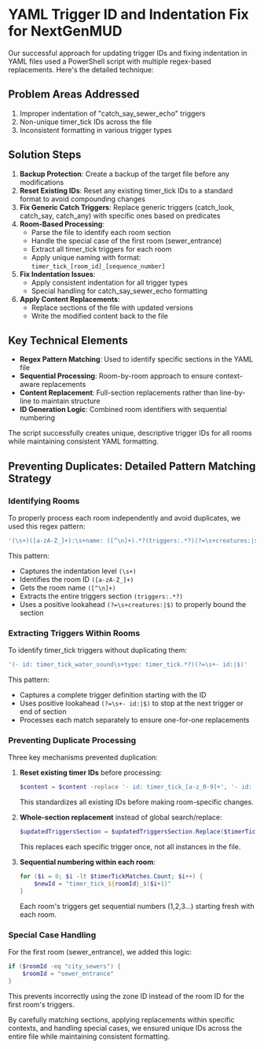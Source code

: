 # YAML Trigger ID and Indentation Fix for NextGenMUD

Our successful approach for updating trigger IDs and fixing indentation in YAML files used a PowerShell script with multiple regex-based replacements. Here's the detailed technique:

## Problem Areas Addressed
1. Improper indentation of "catch_say_sewer_echo" triggers
2. Non-unique timer_tick IDs across the file
3. Inconsistent formatting in various trigger types

## Solution Steps

1. **Backup Protection**: Create a backup of the target file before any modifications
2. **Reset Existing IDs**: Reset any existing timer_tick IDs to a standard format to avoid compounding changes
3. **Fix Generic Catch Triggers**: Replace generic triggers (catch_look, catch_say, catch_any) with specific ones based on predicates
4. **Room-Based Processing**:
   - Parse the file to identify each room section
   - Handle the special case of the first room (sewer_entrance)
   - Extract all timer_tick triggers for each room
   - Apply unique naming with format: `timer_tick_[room_id]_[sequence_number]`
5. **Fix Indentation Issues**:
   - Apply consistent indentation for all trigger types
   - Special handling for catch_say_sewer_echo formatting
6. **Apply Content Replacements**:
   - Replace sections of the file with updated versions
   - Write the modified content back to the file

## Key Technical Elements

- **Regex Pattern Matching**: Used to identify specific sections in the YAML file
- **Sequential Processing**: Room-by-room approach to ensure context-aware replacements
- **Content Replacement**: Full-section replacements rather than line-by-line to maintain structure
- **ID Generation Logic**: Combined room identifiers with sequential numbering

The script successfully creates unique, descriptive trigger IDs for all rooms while maintaining consistent YAML formatting.

## Preventing Duplicates: Detailed Pattern Matching Strategy

### Identifying Rooms

To properly process each room independently and avoid duplicates, we used this regex pattern:

```powershell
'(\s+)([a-zA-Z_]+):\s+name: ([^\n]+).*?(triggers:.*?)(?=\s+creatures:|$)'
```

This pattern:
- Captures the indentation level `(\s+)`
- Identifies the room ID `([a-zA-Z_]+)`
- Gets the room name `([^\n]+)`
- Extracts the entire triggers section `(triggers:.*?)`
- Uses a positive lookahead `(?=\s+creatures:|$)` to properly bound the section

### Extracting Triggers Within Rooms

To identify timer_tick triggers without duplicating them:

```powershell
'(- id: timer_tick_water_sound\s+type: timer_tick.*?)(?=\s+- id:|$)'
```

This pattern:
- Captures a complete trigger definition starting with the ID
- Uses positive lookahead `(?=\s+- id:|$)` to stop at the next trigger or end of section
- Processes each match separately to ensure one-for-one replacements

### Preventing Duplicate Processing

Three key mechanisms prevented duplication:

1. **Reset existing timer IDs** before processing:
   ```powershell
   $content = $content -replace '- id: timer_tick_[a-z_0-9]+', '- id: timer_tick_water_sound'
   ```
   This standardizes all existing IDs before making room-specific changes.

2. **Whole-section replacement** instead of global search/replace:
   ```powershell
   $updatedTriggersSection = $updatedTriggersSection.Replace($timerTickTrigger, $updatedTimerTickTrigger)
   ```
   This replaces each specific trigger once, not all instances in the file.

3. **Sequential numbering within each room**:
   ```powershell
   for ($i = 0; $i -lt $timerTickMatches.Count; $i++) {
       $newId = "timer_tick_${roomId}_$($i+1)"
   }
   ```
   Each room's triggers get sequential numbers (1,2,3...) starting fresh with each room.

### Special Case Handling

For the first room (sewer_entrance), we added this logic:

```powershell
if ($roomId -eq "city_sewers") {
    $roomId = "sewer_entrance"
}
```

This prevents incorrectly using the zone ID instead of the room ID for the first room's triggers.

By carefully matching sections, applying replacements within specific contexts, and handling special cases, we ensured unique IDs across the entire file while maintaining consistent formatting. 
